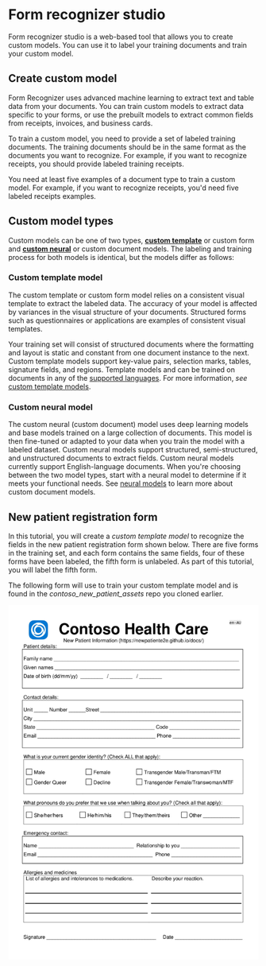 # Form recognizer studio

Form recognizer studio is a web-based tool that allows you to create custom models. You can use it to label your training documents and train your custom model.

## Create custom model

Form Recognizer uses advanced machine learning to extract text and table data from your documents. You can train custom models to extract data specific to your forms, or use the prebuilt models to extract common fields from receipts, invoices, and business cards.

To train a custom model, you need to provide a set of labeled training documents. The training documents should be in the same format as the documents you want to recognize. For example, if you want to recognize receipts, you should provide labeled training receipts.

You need at least five examples of a document type to train a custom model. For example, if you want to recognize receipts, you'd need five labeled receipts examples.

## Custom model types

Custom models can be one of two types, [**custom template**](https://docs.microsoft.com/azure/applied-ai-services/form-recognizer/concept-custom-template?WT.mc_id=aiml-77396-cxa) or custom form and [**custom neural**](https://docs.microsoft.com/azure/applied-ai-services/form-recognizer/concept-custom-neural?WT.mc_id=aiml-77396-cxa) or custom document models. The labeling and training process for both models is identical, but the models differ as follows:

### Custom template model

The custom template or custom form model relies on a consistent visual template to extract the labeled data. The accuracy of your model is affected by variances in the visual structure of your documents. Structured  forms such as questionnaires or applications are examples of consistent visual templates.

Your training set will consist of structured documents where the formatting and layout is static and constant from one document instance to the next. Custom template models support key-value pairs, selection marks, tables, signature fields, and regions. Template models and can be trained on documents in any of the [supported languages](https://docs.microsoft.com/azure/applied-ai-services/form-recognizer/language-support?WT.mc_id=aiml-77396-cxa). For more information, *see* [custom template models](https://docs.microsoft.com/azure/applied-ai-services/form-recognizer/concept-custom-template?WT.mc_id=aiml-77396-cxa).

### Custom neural model

The custom neural (custom document) model uses deep learning models and base models trained on a large collection of documents. This model is then fine-tuned or adapted to your data when you train the model with a labeled dataset. Custom neural models support structured, semi-structured, and unstructured documents to extract fields. Custom neural models currently support English-language documents. When you're choosing between the two model types, start with a neural model to determine if it meets your functional needs. See [neural models](https://docs.microsoft.com/azure/applied-ai-services/form-recognizer/concept-custom-neural?WT.mc_id=aiml-77396-cxa) to learn more about custom document models.

## New patient registration form

In this tutorial, you will create a _custom template model_ to recognize the fields in the new patient registration form shown below. There are five forms in the training set, and each form contains the same fields, four of these forms have been labeled, the fifth form is unlabeled. As part of this tutorial, you will label the fifth form.

The following form will use to train your custom template model and is found in the _contoso_new_patient_assets_ repo you cloned earlier.

![The image shows the new patient registration form](./img/new_patient_form.png)
